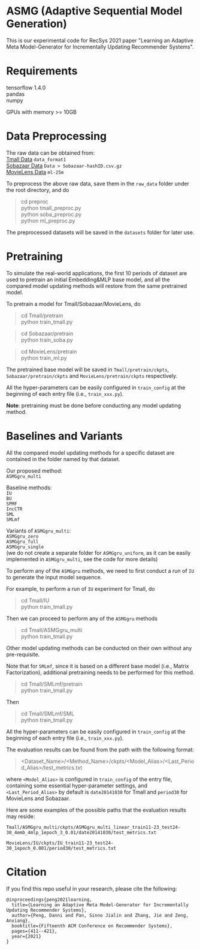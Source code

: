 # ASMG (Adaptive Sequential Model Generation)
This is our experimental code for RecSys 2021 paper "Learning an Adaptive Meta Model-Generator for Incrementally Updating Recommender Systems".  

# Requirements
tensorflow 1.4.0  
pandas  
numpy  

GPUs with memory >= 10GB

# Data Preprocessing
The raw data can be obtained from:  
[Tmall Data](https://tianchi.aliyun.com/dataset/dataDetail?dataId=42) `data_format1`  
[Sobazaar Data](https://github.com/hainguyen-telenor/Learning-to-rank-from-implicit-feedback) `Data > Sobazaar-hashID.csv.gz`  
[MovieLens Data](https://grouplens.org/datasets/movielens/) `ml-25m`  

To preprocess the above raw data, save them in the `raw_data` folder under the root directory, and do

> cd preproc  
> python tmall_preproc.py  
> python soba_preproc.py  
> python ml_preproc.py

The preprocessed datasets will be saved in the `datasets` folder for later use.  

# Pretraining
To simulate the real-world applications, the first 10 periods of dataset are used to pretrain an initial Embedding&MLP base model, and all the compared model updating methods will restore from the same pretrained model. 

To pretrain a model for Tmall/Sobazaar/MovieLens, do

> cd Tmall/pretrain  
> python train_tmall.py

> cd Sobazaar/pretrain  
> python train_soba.py

> cd MovieLens/pretrain  
> python train_ml.py

The pretrained base model will be saved in `Tmall/pretrain/ckpts`, `Sobazaar/pretrain/ckpts` and `MovieLens/pretrain/ckpts` respectively.  

All the hyper-parameters can be easily configured in `train_config` at the beginning of each entry file (i.e., `train_xxx.py`).  

**Note**: pretraining must be done before conducting any model updating method.

# Baselines and Variants
All the compared model updating methods for a specific dataset are contained in the folder named by that dataset.  

Our proposed method:  
`ASMGgru_multi`  

Baseline methods:  
`IU`  
`BU`  
`SPMF`  
`IncCTR`  
`SML`  
`SMLmf`  

Variants of `ASMGgru_multi`:  
`ASMGgru_zero`  
`ASMGgru_full`  
`ASMGgru_single`  
(we do not create a separate folder for `ASMGgru_uniform`, as it can be easily implemented in `ASMGgru_multi`, see the code for more details)  

To perform any of the `ASMGgru` methods, we need to first conduct a run of `IU` to generate the input model sequence.

For example, to perform a run of `IU` experiment for Tmall, do

> cd Tmall/IU  
> python train_tmall.py

Then we can proceed to perform any of the `ASMGgru` methods

> cd Tmall/ASMGgru_multi  
> python train_tmall.py

Other model updating methods can be conducted on their own without any pre-requisite.

Note that for `SMLmf`, since it is based on a different base model (i.e., Matrix Factorization), additional pretraining needs to be performed for this method. 

> cd Tmall/SMLmf/pretrain  
> python train_tmall.py

Then

> cd Tmall/SMLmf/SML  
> python train_tmall.py

All the hyper-parameters can be easily configured in `train_config` at the beginning of each entry file (i.e., `train_xxx.py`).  

The evaluation results can be found from the path with the following format:  

><Dataset_Name>/<Method_Name>/ckpts/<Model_Alias>/<Last_Period_Alias>/test_metrics.txt  

where `<Model_Alias>` is configured in `train_config` of the entry file, containing some essential hyper-parameter settings, and `<Last_Period_Alias>` by default is `date20141030` for Tmall and `period30` for MovieLens and Sobazaar.  

Here are some examples of the possible paths that the evaluation results may reside:
 
`Tmall/ASMGgru_multi/ckpts/ASMGgru_multi_linear_train11-23_test24-30_4emb_4mlp_1epoch_3_0.01/date20141030/test_metrics.txt`
   
`MovieLens/IU/ckpts/IU_train11-23_test24-30_1epoch_0.001/period30/test_metrics.txt`


# Citation

If you find this repo useful in your research, please cite the following:

```
@inproceedings{peng2021learning,
  title={Learning an Adaptive Meta Model-Generator for Incrementally Updating Recommender Systems},
  author={Peng, Danni and Pan, Sinno Jialin and Zhang, Jie and Zeng, Anxiang},
  booktitle={Fifteenth ACM Conference on Recommender Systems},
  pages={411--421},
  year={2021}
}
```
